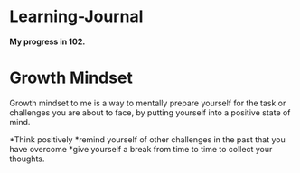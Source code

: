 # Learning-Journal
**My progress in 102.**
# Growth Mindset
Growth mindset to me is a way to mentally prepare yourself for the task or challenges you are about to face, by putting yourself into a positive state of mind.

*Think positively 
*remind yourself of other challenges in the past that you have overcome
*give yourself a break from time to time to collect your thoughts.
